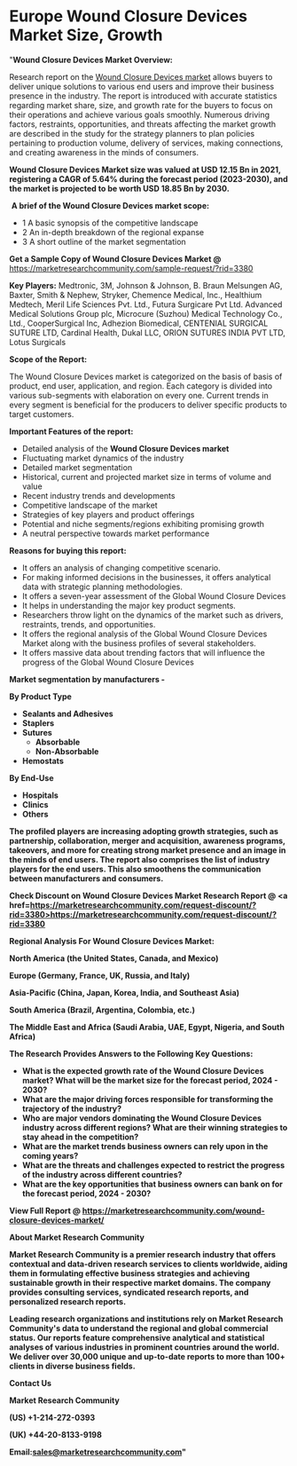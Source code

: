 # Europe Wound Closure Devices Market Size, Growth
"<strong>Wound Closure Devices Market Overview:</strong>

Research report on the <a href=https://marketresearchcommunity.com/wound-closure-devices-market/>Wound Closure Devices market</a> allows buyers to deliver unique solutions to various end users and improve their business presence in the industry. The report is introduced with accurate statistics regarding market share, size, and growth rate for the buyers to focus on their operations and achieve various goals smoothly. Numerous driving factors, restraints, opportunities, and threats affecting the market growth are described in the study for the strategy planners to plan policies pertaining to production volume, delivery of services, making connections, and creating awareness in the minds of consumers.

<strong>Wound Closure Devices Market size was valued at USD 12.15 Bn in 2021, registering a CAGR of 5.64% during the forecast period (2023-2030), and the market is projected to be worth USD 18.85 Bn by 2030.</strong>

 <Strong>A brief of the Wound Closure Devices market scope:</Strong>
<ul>
 <li>1  A basic synopsis of the competitive landscape</li>
 <li>2  An in-depth breakdown of the regional expanse</li>
 <li>3  A short outline of the market segmentation</li>
</ul>
<strong>Get a Sample Copy of Wound Closure Devices Market @ </b></strong><a href=https://marketresearchcommunity.com/sample-request/?rid=3380><u>https://marketresearchcommunity.com/sample-request/?rid=3380</u></a>

<strong>Key Players:</strong> 
Medtronic, 3M, Johnson &amp; Johnson, B. Braun Melsungen AG, Baxter, Smith &amp; Nephew, Stryker, Chemence Medical, Inc., Healthium Medtech, Meril Life Sciences Pvt. Ltd., Futura Surgicare Pvt Ltd. Advanced Medical Solutions Group plc, Microcure (Suzhou) Medical Technology Co., Ltd., CooperSurgical Inc, Adhezion Biomedical, CENTENIAL SURGICAL SUTURE LTD, Cardinal Health, Dukal LLC, ORION SUTURES INDIA PVT LTD, Lotus Surgicals

<strong>Scope of the Report:</strong>

The Wound Closure Devices market is categorized on the basis of basis of product, end user, application, and region. Each category is divided into various sub-segments with elaboration on every one. Current trends in every segment is beneficial for the producers to deliver specific products to target customers.

<strong><b>Important Features of the report:</b></strong>
<ul>
  <li>Detailed analysis of the <strong><b>Wound Closure Devices </b></strong><strong><b>market</b></strong></li>
  <li>Fluctuating market dynamics of the industry</li>
  <li>Detailed market segmentation</li>
  <li>Historical, current and projected market size in terms of volume and value</li>
  <li>Recent industry trends and developments</li>
  <li>Competitive landscape of the market</li>
  <li>Strategies of key players and product offerings</li>
  <li>Potential and niche segments/regions exhibiting promising growth</li>
  <li>A neutral perspective towards market performance</li>
</ul>
<strong><b>Reasons for buying this report:</b></strong>
<ul>
  <li>It offers an analysis of changing competitive scenario.</li>
  <li>For making informed decisions in the businesses, it offers analytical data with strategic planning methodologies.</li>
  <li>It offers a seven-year assessment of the Global Wound Closure Devices</li>
  <li>It helps in understanding the major key product segments.</li>
  <li>Researchers throw light on the dynamics of the market such as drivers, restraints, trends, and opportunities.</li>
  <li>It offers the regional analysis of the Global Wound Closure Devices Market along with the business profiles of several stakeholders.</li>
  <li>It offers massive data about trending factors that will influence the progress of the Global Wound Closure Devices</li>
</ul>

<strong>Market segmentation by manufacturers -</strong>


<strong><strong>By Product Type</strong></h4>
<ul>
 	<li>Sealants and Adhesives</li>
 	<li>Staplers</li>
 	<li>Sutures
<ul>
 	<li>Absorbable</li>
 	<li>Non-Absorbable</li>
</ul>
</li>
 	<li>Hemostats</li>
</ul>
<strong><strong>By End-Use</strong></h4>
<ul>
 	<li>Hospitals</li>
 	<li>Clinics</li>
 	<li>Others</li>
</ul>

The profiled players are increasing adopting growth strategies, such as partnership, collaboration, merger and acquisition, awareness programs, takeovers, and more for creating strong market presence and an image in the minds of end users. The report also comprises the list of industry players for the end users. This also smoothens the communication between manufacturers and consumers.

<strong><b>Check Discount on Wound Closure Devices Market Research Report @ </b></strong><a href=https://marketresearchcommunity.com/request-discount/?rid=3380><u>https://marketresearchcommunity.com/request-discount/?rid=3380</u></a>

<strong>Regional Analysis For Wound Closure Devices Market:</strong>

<strong>North America</strong> (the United States, Canada, and Mexico)

<strong>Europe</strong> (Germany, France, UK, Russia, and Italy)

<strong>Asia-Pacific</strong> (China, Japan, Korea, India, and Southeast Asia)

<strong>South America</strong> (Brazil, Argentina, Colombia, etc.)

<strong>The Middle East and Africa</strong> (Saudi Arabia, UAE, Egypt, Nigeria, and South Africa)

<strong>The Research Provides Answers to the Following Key Questions:</strong>
<ul>
 	<li>What is the expected growth rate of the Wound Closure Devices market? What will be the market size for the forecast period, 2024 - 2030?</li>
 	<li>What are the major driving forces responsible for transforming the trajectory of the industry?</li>
 	<li>Who are major vendors dominating the Wound Closure Devices industry across different regions? What are their winning strategies to stay ahead in the competition?</li>
 	<li>What are the market trends business owners can rely upon in the coming years?</li>
 	<li>What are the threats and challenges expected to restrict the progress of the industry across different countries?</li>
 	<li>What are the key opportunities that business owners can bank on for the forecast period, 2024 - 2030?</li>
</ul>

<strong>View Full Report @</strong> <a href=https://marketresearchcommunity.com/wound-closure-devices-market/>https://marketresearchcommunity.com/wound-closure-devices-market/</a>

<strong>About Market Research Community</strong>

Market Research Community is a premier research industry that offers contextual and data-driven research services to clients worldwide, aiding them in formulating effective business strategies and achieving sustainable growth in their respective market domains. The company provides consulting services, syndicated research reports, and personalized research reports.

Leading research organizations and institutions rely on Market Research Community's data to understand the regional and global commercial status. Our reports feature comprehensive analytical and statistical analyses of various industries in prominent countries around the world. We deliver over 30,000 unique and up-to-date reports to more than 100+ clients in diverse business fields.

<strong>Contact Us</strong>

<strong>Market Research Community</strong>

(US) +1-214-272-0393

(UK) +44-20-8133-9198

<strong>Email:</strong>sales@marketresearchcommunity.com"
